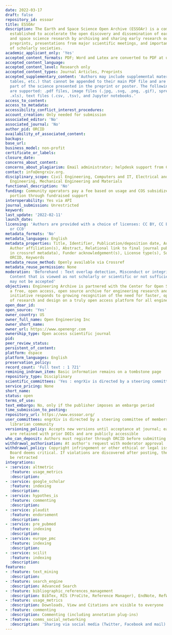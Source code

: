 ```yaml
---
date: 2022-03-17
draft: false
repository_id: essoar
title: ESSOAr
description: The Earth and Space Science Open Archive (ESSOAr) is a community server
  established to accelerate the open discovery and dissemination of earth, environmental,
  and space science research by archiving and sharing early research outputs, including
  preprints, presentations from major scientific meetings, and important documents
  of scholarly societies.
academic_applicant_only: 'Yes'
accepted_content_formats: PDF; Word and Latex are converted to PDF at upload
accepted_content_language:
accepted_content_level: Research only
accepted_content_types: Journal Articles, Preprints
accepted_supplementary_content: 'Authors may include supplemental material (images,
  tables, etc.) that cannot be appended to their main PDF file and are a necessary
  part of the science presented in the preprint or poster. The following file formats
  are supported: .pdf files, image files (.jpg, .svg, .png, .gif), spreadsheets (.xlsx,
  .xls), text files (.csv, .tsv), and Jupyter notebooks.'
access_to_content:
access_to_metadata:
accessibility_conflict_interest_procedures:
account_creation: Only needed for submission
associated_editor: 'No'
associated_journal: 'No'
author_pid: ORCID
availability_of_associated_content:
backups:
base_url:
business_model: non-profit
certificate_or_labels:
closure_date:
concerns_about_content:
concerns_about_plagiarism: Email administrator; helpdesk support from COS
contact: info@engrxiv.org.
disciplinary_scope: Civil Engineering, Computers and IT, Electrical and Electronic
  Engineering, Mechanical Engineering and Materials
functional_description: 'No'
funding: Community operators pay a fee based on usage and COS subsidizes the other
  portion through fundraised support
interoperability: Yes via API
journal_submission: Unrestricted
keyword:
last_update: '2022-02-11'
launch_date:
licensing: 'Authors are provided with a choice of licenses: CC BY, CC BY-SA, CC BY-NC-SA,
  or CC0'
metadata_formats: 'No'
metadata_languages: English
metadata_properties: Title, Identifier, Publication/deposition date, Author name(s),
  Author affiliation(s), Abstract, Relational link to final journal publication (e.g.
  in crossref metadata), Funder acknowledgement(s), License type(s), Subject category,
  ORCID, Keywords
metadata_reuse_method: Openly available via Crossref
metadata_reuse_permission: None
moderation: 'Beforehand : Text overlap detection, Misconduct or integrity checks.
  Content that is viewed as not scholarly or scientific or not sufficiently substantive
  may not be accepted'
objectives: Engineering Archive is partnered with the Center for Open Science to build
  a free, open access, open source archive for engineering research and design. The
  initiative responds to growing recognition of the need for faster, open sharing
  of research and design on a truly open access platform for all engineering disciplines.
open_doar_id:
open_source: 'Yes'
owner_country: US
owner_full_name: Open Engineering Inc
owner_short_name:
owner_url: https://www.openengr.com
ownership_type: Open access scientific journal
pid:
peer_review_status:
persistent_of_content:
platform: dspace
platform_languages: English
preservation_policy:
record_count: 'Full text : 1 721'
remining_indrawn_item: Basic information remains on a tombstone page
repository_type: Disciplinary
scientific_committees: 'Yes : engrXiv is directed by a steering committee of engineers'
service_pricing: None
short_name:
status: open
terms_of_use:
text_embargo: No, only if the publisher imposes an embargo period
time_submission_to_posting:
repository_url: https://www.essoar.org/
user_committees: engrXiv is directed by a steering committee of members of the engineering
  librarian community
versioning_policy: Accepts new versions until acceptance at journal; earlier versions
  are retained with prior DOIs and are publicly accessible
who_can_deposit: Authors must register through ORCID before submitting.
withdrawal_authorisation: At author's request with moderator approval
withdrawal_policy: Copyright infringement or other ethical or legal issues the Advisory
  Board deems critical. If violations are discovered after posting, the content will
  be retracted
integrations:
- :service: altmetric
  :feature: usage_metrics
  :description:
- :service: google_scholar
  :feature: indexing
  :description:
- :service: hypothes_is
  :feature: commenting
  :description:
- :service: plaudit
  :feature: endorsement
  :description:
- :service: pre_pubmed
  :feature: indexing
  :description:
- :service: europe_pmc
  :feature: indexing
  :description:
- :service: scilit
  :feature: indexing
  :description:
features:
- :feature: text_mining
  :description:
- :feature: search_engine
  :description: Advanced Search
- :feature: bibliographic_references_management
  :description: BibTex, RIS (ProCite, Reference Manager), EndNote, RefWorks
- :feature: usage_metrics
  :description: Downloads, View and Citations are visible to everyone
- :feature: commenting
  :description: Commenting (including annotation plug-ins)
- :feature: comms_social_networking
  :description: 'Sharing via social media (Twitter, Facebook and mail)      '
---
```



